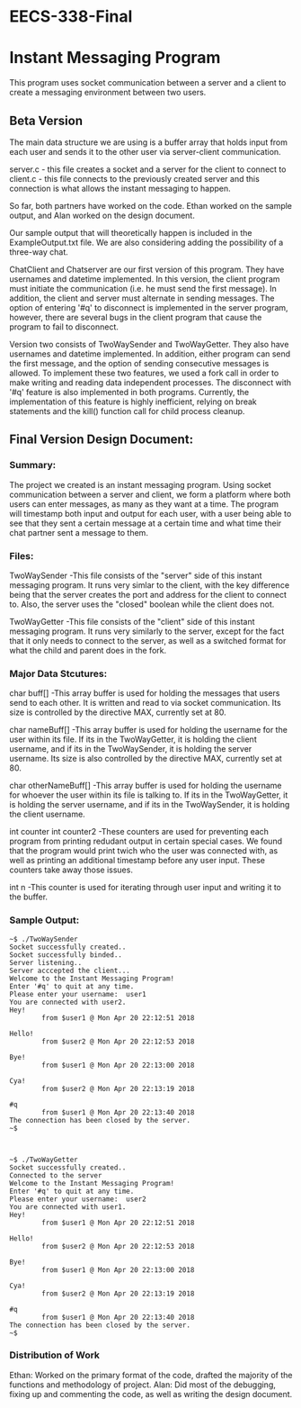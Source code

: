 # EECS-338-Final

# Instant Messaging Program

This program uses socket communication between a 
server and a client to create a messaging environment between two users.

## Beta Version

The main data structure we are using is a buffer array that holds input from
each user and sends it to the other user via server-client communication.

server.c - this file creates a socket and a server for the client to connect to
client.c - this file connects to the previously created server and this connection
	is what allows the instant messaging to happen.

So far, both partners have worked on the code. Ethan worked on the sample 
output, and Alan worked on the design document. 

Our sample output that will theoretically happen is included in the ExampleOutput.txt
file. We are also considering adding the possibility of a three-way chat. 

ChatClient and Chatserver are our first version of this program. They have usernames and datetime implemented. In this version, the client program must initiate the communication (i.e. he must send the first message). In addition, the client and server must alternate in sending messages. The option of entering '#q' to disconnect is implemented in the server program, however, there are several bugs in the client program that cause the program to fail to disconnect.

Version two consists of TwoWaySender and TwoWayGetter. They also have usernames and datetime implemented. In addition, either program can send the first message, and the option of sending consecutive messages is allowed. To implement these two features, we used a fork call in order to make writing and reading data independent processes. The disconnect with '#q' feature is also implemented in both programs. Currently, the implementation of this feature is highly inefficient, relying on break statements and the kill() function call for child process cleanup. 


## Final Version Design Document:

### Summary:
The project we created is an instant messaging program. Using socket communication between a server and client, we form a platform where both users can enter messages, as many as they want at a time. The program will timestamp both input and output for each user, with a user being able to see that they sent a certain message at a certain time and what time their chat partner sent a message to them. 

### Files:

TwoWaySender
-This file consists of the "server" side of this instant messaging program. It runs very simlar to the client, with the key difference being that the server creates the port and address for the client to connect to. Also, the server uses the "closed" boolean while the client does not.

TwoWayGetter
-This file consists of the "client" side of this instant messaging program. It runs very similarly to the server, except for the fact that it only needs to connect to the server, as well as a switched format for what the child and parent does in the fork. 


### Major Data Stcutures:

char buff[]
-This array buffer is used for holding the messages that users send to each other. It is written and read to via socket communication. Its size is controlled by the directive MAX, currently set at 80.

char nameBuff[]
-This array buffer is used for holding the username for the user within its file. If its in the TwoWayGetter, it is holding the client username, and if its in the TwoWaySender, it is holding the server username. Its size is also controlled by the directive MAX, currently set at 80.

char otherNameBuff[]
-This array buffer is used for holding the username for whoever the user within its file is talking to. If its in the TwoWayGetter, it is holding the server username, and if its in the TwoWaySender, it is holding the client username.

int counter 
int counter2
-These counters are used for preventing each program from printing redudant output in certain special cases. We found that the program would print twich who the user was connected with, as well as printing an additional timestamp before any user input. These counters take away those issues.

int n
-This counter is used for iterating through user input and writing it to the buffer.

### Sample Output:

```
~$ ./TwoWaySender
Socket successfully created..
Socket successfully binded..
Server listening..
Server acccepted the client...
Welcome to the Instant Messaging Program!
Enter '#q' to quit at any time.
Please enter your username:  user1
You are connected with user2.
Hey!
        from $user1 @ Mon Apr 20 22:12:51 2018

Hello!
        from $user2 @ Mon Apr 20 22:12:53 2018

Bye!
        from $user1 @ Mon Apr 20 22:13:00 2018

Cya!
        from $user2 @ Mon Apr 20 22:13:19 2018

#q
        from $user1 @ Mon Apr 20 22:13:40 2018
The connection has been closed by the server.
~$ 



~$ ./TwoWayGetter
Socket successfully created..
Connected to the server
Welcome to the Instant Messaging Program!
Enter '#q' to quit at any time.
Please enter your username:  user2
You are connected with user1.
Hey!
        from $user1 @ Mon Apr 20 22:12:51 2018

Hello!
        from $user2 @ Mon Apr 20 22:12:53 2018

Bye!
        from $user1 @ Mon Apr 20 22:13:00 2018

Cya!
        from $user2 @ Mon Apr 20 22:13:19 2018

#q
        from $user1 @ Mon Apr 20 22:13:40 2018
The connection has been closed by the server.
~$ 
```

### Distribution of Work
Ethan:
Worked on the primary format of the code, drafted the majority of the functions and methodology of project.
Alan:
Did most of the debugging, fixing up and commenting the code, as well as writing the design document. 



